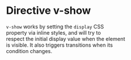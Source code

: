 # Directive v-show

`v-show` works by setting the `display` CSS  
property via inline styles, and will try to  
respect the initial display value when the element  
is visible. It also triggers transitions when its  
condition changes.  
